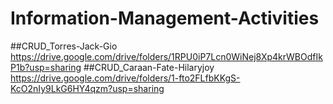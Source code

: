 # Information-Management-Activities

##CRUD_Torres-Jack-Gio
https://drive.google.com/drive/folders/1RPU0iP7Lcn0WiNej8Xp4krWBOdfIkP1b?usp=sharing
##CRUD_Caraan-Fate-Hilaryjoy
https://drive.google.com/drive/folders/1-fto2FLfbKKgS-KcO2nIy9LkG6HY4qzm?usp=sharing
